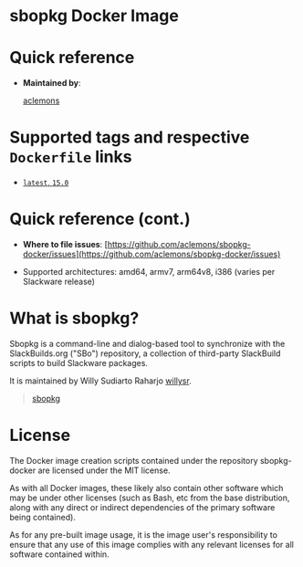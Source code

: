 # sbopkg Docker Image

# Quick reference

- **Maintained by**:

  [aclemons](https://github.com/aclemons)

# Supported tags and respective `Dockerfile` links

- [`latest`, `15.0`](https://github.com/aclemons/sbopkg-docker/blob/master/slackware-15.0/Dockerfile)

# Quick reference (cont.)

- **Where to file issues**:
  [https://github.com/aclemons/sbopkg-docker/issues](https://github.com/aclemons/sbopkg-docker/issues)

- Supported architectures:
  amd64, armv7, arm64v8, i386 (varies per Slackware release)

# What is sbopkg?

Sbopkg is a command-line and dialog-based tool to synchronize with the SlackBuilds.org ("SBo") repository, a collection of third-party SlackBuild scripts to build Slackware packages.

It is maintained by Willy Sudiarto Raharjo [willysr](https://github.com/willysr).

> [sbopkg](https://github.com/sbopkg/sbopkg)

# License

The Docker image creation scripts contained under the repository sbopkg-docker are licensed under the MIT license.

As with all Docker images, these likely also contain other software which may be under other licenses (such as Bash, etc from the base distribution, along with any direct or indirect dependencies of the primary software being contained).

As for any pre-built image usage, it is the image user's responsibility to ensure that any use of this image complies with any relevant licenses for all software contained within.
